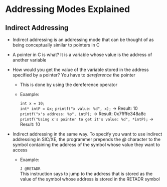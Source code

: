 # Addressing Modes Explained
## Indirect Addressing
- Indirect addressing is an addressing mode that can be thought of as being conceptually similar to pointers in C
- A pointer in C is what? It is a variable whose value is the address of another variable
- How would you get the value of the variable stored in the address specified by a pointer? You have to *dereference* the pointer
	- This is done by using the dereference operator 
	- Example: 
	
		``int x = 10;``  
		``int* intP = &x;``
		``printf("x value: %d", x);`` -> Result: 10    
		``printf("x's address: %p", intP);`` -> Result: 0x7ffffe348a8c    
		``printf("Using x's pointer to get it's value: %d", *intP);`` -> Result: 10
	
- Indirect addressing in the same way. To specify you want to use indirect addressing in SIC/XE, the programmer prepends the *@* character to the symbol containing the address of the symbol whose value they want to access
	- Example: 

		``J @RETADR``    
		This instruction says to jump to the address that is stored as the value of the symbol whose address is stored in the RETADR symbol 